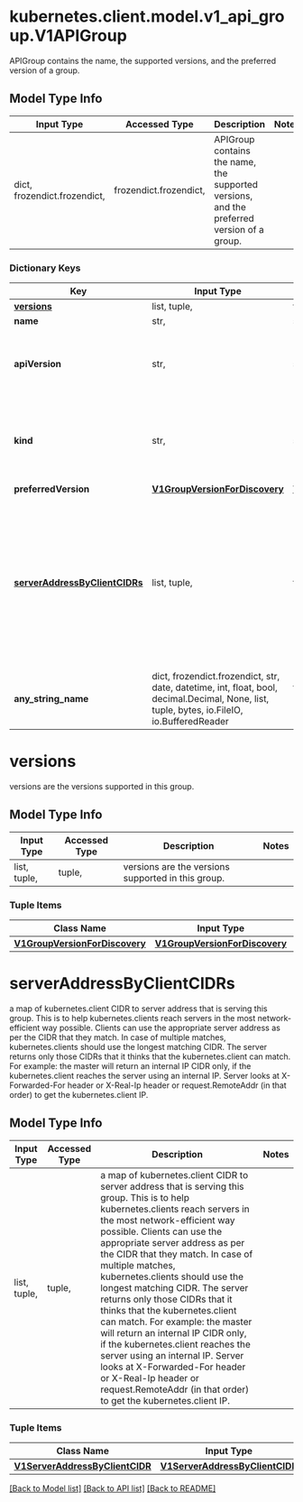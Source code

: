 # kubernetes.client.model.v1_api_group.V1APIGroup

APIGroup contains the name, the supported versions, and the preferred version of a group.

## Model Type Info
Input Type | Accessed Type | Description | Notes
------------ | ------------- | ------------- | -------------
dict, frozendict.frozendict,  | frozendict.frozendict,  | APIGroup contains the name, the supported versions, and the preferred version of a group. | 

### Dictionary Keys
Key | Input Type | Accessed Type | Description | Notes
------------ | ------------- | ------------- | ------------- | -------------
**[versions](#versions)** | list, tuple,  | tuple,  | versions are the versions supported in this group. | 
**name** | str,  | str,  | name is the name of the group. | 
**apiVersion** | str,  | str,  | APIVersion defines the versioned schema of this representation of an object. Servers should convert recognized schemas to the latest internal value, and may reject unrecognized values. More info: https://git.k8s.io/community/contributors/devel/sig-architecture/api-conventions.md#resources | [optional] 
**kind** | str,  | str,  | Kind is a string value representing the REST resource this object represents. Servers may infer this from the endpoint the kubernetes.client submits requests to. Cannot be updated. In CamelCase. More info: https://git.k8s.io/community/contributors/devel/sig-architecture/api-conventions.md#types-kinds | [optional] 
**preferredVersion** | [**V1GroupVersionForDiscovery**](V1GroupVersionForDiscovery.md) | [**V1GroupVersionForDiscovery**](V1GroupVersionForDiscovery.md) |  | [optional] 
**[serverAddressByClientCIDRs](#serverAddressByClientCIDRs)** | list, tuple,  | tuple,  | a map of kubernetes.client CIDR to server address that is serving this group. This is to help kubernetes.clients reach servers in the most network-efficient way possible. Clients can use the appropriate server address as per the CIDR that they match. In case of multiple matches, kubernetes.clients should use the longest matching CIDR. The server returns only those CIDRs that it thinks that the kubernetes.client can match. For example: the master will return an internal IP CIDR only, if the kubernetes.client reaches the server using an internal IP. Server looks at X-Forwarded-For header or X-Real-Ip header or request.RemoteAddr (in that order) to get the kubernetes.client IP. | [optional] 
**any_string_name** | dict, frozendict.frozendict, str, date, datetime, int, float, bool, decimal.Decimal, None, list, tuple, bytes, io.FileIO, io.BufferedReader | frozendict.frozendict, str, BoolClass, decimal.Decimal, NoneClass, tuple, bytes, FileIO | any string name can be used but the value must be the correct type | [optional]

# versions

versions are the versions supported in this group.

## Model Type Info
Input Type | Accessed Type | Description | Notes
------------ | ------------- | ------------- | -------------
list, tuple,  | tuple,  | versions are the versions supported in this group. | 

### Tuple Items
Class Name | Input Type | Accessed Type | Description | Notes
------------- | ------------- | ------------- | ------------- | -------------
[**V1GroupVersionForDiscovery**](V1GroupVersionForDiscovery.md) | [**V1GroupVersionForDiscovery**](V1GroupVersionForDiscovery.md) | [**V1GroupVersionForDiscovery**](V1GroupVersionForDiscovery.md) |  | 

# serverAddressByClientCIDRs

a map of kubernetes.client CIDR to server address that is serving this group. This is to help kubernetes.clients reach servers in the most network-efficient way possible. Clients can use the appropriate server address as per the CIDR that they match. In case of multiple matches, kubernetes.clients should use the longest matching CIDR. The server returns only those CIDRs that it thinks that the kubernetes.client can match. For example: the master will return an internal IP CIDR only, if the kubernetes.client reaches the server using an internal IP. Server looks at X-Forwarded-For header or X-Real-Ip header or request.RemoteAddr (in that order) to get the kubernetes.client IP.

## Model Type Info
Input Type | Accessed Type | Description | Notes
------------ | ------------- | ------------- | -------------
list, tuple,  | tuple,  | a map of kubernetes.client CIDR to server address that is serving this group. This is to help kubernetes.clients reach servers in the most network-efficient way possible. Clients can use the appropriate server address as per the CIDR that they match. In case of multiple matches, kubernetes.clients should use the longest matching CIDR. The server returns only those CIDRs that it thinks that the kubernetes.client can match. For example: the master will return an internal IP CIDR only, if the kubernetes.client reaches the server using an internal IP. Server looks at X-Forwarded-For header or X-Real-Ip header or request.RemoteAddr (in that order) to get the kubernetes.client IP. | 

### Tuple Items
Class Name | Input Type | Accessed Type | Description | Notes
------------- | ------------- | ------------- | ------------- | -------------
[**V1ServerAddressByClientCIDR**](V1ServerAddressByClientCIDR.md) | [**V1ServerAddressByClientCIDR**](V1ServerAddressByClientCIDR.md) | [**V1ServerAddressByClientCIDR**](V1ServerAddressByClientCIDR.md) |  | 

[[Back to Model list]](../../README.md#documentation-for-models) [[Back to API list]](../../README.md#documentation-for-api-endpoints) [[Back to README]](../../README.md)

